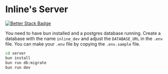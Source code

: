 # Inline's Server

[![Better Stack Badge](https://uptime.betterstack.com/status-badges/v2/monitor/1murw.svg)](https://uptime.betterstack.com/?utm_source=status_badge)

You need to have bun installed and a postgres database running. Create a database with the name `inline_dev` and adjust the `DATABASE_URL` in the `.env` file. You can make your `.env` file by copying the `.env.sample` file.

```bash
cd server
bun install
bun run db:migrate
bun run dev
```
